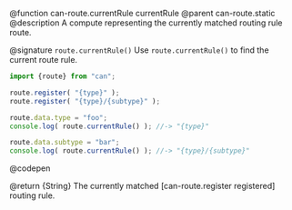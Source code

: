@function can-route.currentRule currentRule
@parent can-route.static
@description A compute representing the currently matched routing rule route.

@signature `route.currentRule()`
  Use `route.currentRule()` to find the current route rule.

  ```js
  import {route} from "can";

  route.register( "{type}" );
  route.register( "{type}/{subtype}" );

  route.data.type = "foo";
  console.log( route.currentRule() ); //-> "{type}"

  route.data.subtype = "bar";
  console.log( route.currentRule() ); //-> "{type}/{subtype}"
  ```
  @codepen

  @return {String} The currently matched [can-route.register registered] routing rule.
